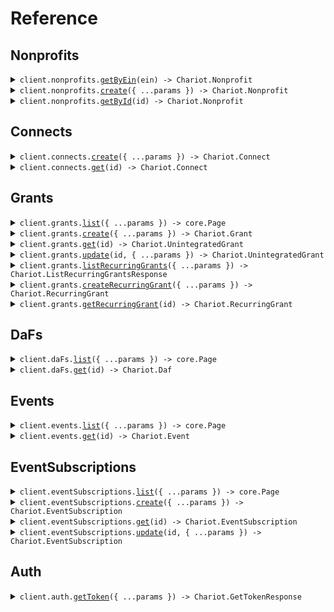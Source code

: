 # Reference

## Nonprofits

<details><summary><code>client.nonprofits.<a href="/src/api/resources/nonprofits/client/Client.ts">getByEin</a>(ein) -> Chariot.Nonprofit</code></summary>
<dl>
<dd>

#### 📝 Description

<dl>
<dd>

<dl>
<dd>

Get a nonprofit organization by EIN.
If the nonprofit does not exist, this returns 404 Not Found status.
If the nonprofit does not pass our compliance checks, a 422 Unprocessable Content is returned with a reason.
In the case that the nonprofit does not exist, you can create one by calling the POST /v1/nonprofits API endpoint.
The EIN should be exactly 9 digits and should not contain any special characters such as dashes.

</dd>
</dl>
</dd>
</dl>

#### 🔌 Usage

<dl>
<dd>

<dl>
<dd>

```typescript
await client.nonprofits.getByEin("530196605");
```

</dd>
</dl>
</dd>
</dl>

#### ⚙️ Parameters

<dl>
<dd>

<dl>
<dd>

**ein:** `string`

The unique federal employer identification number (EIN) of the nonprofit.
This value should be exactly 9 digits and should not contain any special characters such as dashes.

</dd>
</dl>

<dl>
<dd>

**requestOptions:** `Nonprofits.RequestOptions`

</dd>
</dl>
</dd>
</dl>

</dd>
</dl>
</details>

<details><summary><code>client.nonprofits.<a href="/src/api/resources/nonprofits/client/Client.ts">create</a>({ ...params }) -> Chariot.Nonprofit</code></summary>
<dl>
<dd>

#### 📝 Description

<dl>
<dd>

<dl>
<dd>

Create a nonprofit organization account.
This is useful for integration partners to use after a nonprofit consents to use the Chariot payment option on their donation forms.
If a nonprofit does not already exist for the EIN, this will return a 201 Created status.
If a nonprofit already exists for the given EIN on the system, this will return a 200 Created status.
If the nonprofit does not pass our compliance checks, a 422 Unprocessable Content is returned with a reason.

</dd>
</dl>
</dd>
</dl>

#### 🔌 Usage

<dl>
<dd>

<dl>
<dd>

```typescript
await client.nonprofits.create({
    user: {
        email: "ben.give@co.com",
    },
    ein: "043567500",
});
```

</dd>
</dl>
</dd>
</dl>

#### ⚙️ Parameters

<dl>
<dd>

<dl>
<dd>

**request:** `Chariot.NonprofitsCreateRequest`

</dd>
</dl>

<dl>
<dd>

**requestOptions:** `Nonprofits.RequestOptions`

</dd>
</dl>
</dd>
</dl>

</dd>
</dl>
</details>

<details><summary><code>client.nonprofits.<a href="/src/api/resources/nonprofits/client/Client.ts">getById</a>(id) -> Chariot.Nonprofit</code></summary>
<dl>
<dd>

#### 📝 Description

<dl>
<dd>

<dl>
<dd>

Get a nonprofit organization by ID.
If the nonprofit does not exist, this returns 404 Not Found status.

</dd>
</dl>
</dd>
</dl>

#### 🔌 Usage

<dl>
<dd>

<dl>
<dd>

```typescript
await client.nonprofits.getById("g33ee4ee-f881-42a0-85e3-1dde7118w9k2");
```

</dd>
</dl>
</dd>
</dl>

#### ⚙️ Parameters

<dl>
<dd>

<dl>
<dd>

**id:** `string` — The unique identifier for the nonprofit

</dd>
</dl>

<dl>
<dd>

**requestOptions:** `Nonprofits.RequestOptions`

</dd>
</dl>
</dd>
</dl>

</dd>
</dl>
</details>

## Connects

<details><summary><code>client.connects.<a href="/src/api/resources/connects/client/Client.ts">create</a>({ ...params }) -> Chariot.Connect</code></summary>
<dl>
<dd>

#### 📝 Description

<dl>
<dd>

<dl>
<dd>

Get or create a Connect object. Only one Connect object can be created per Nonprofit for a given Fundraising Application. If one already exists, this will return a 200 status with the existing object. The returned Connect can be used to integrate the client-side Chariot Connect component using the id property (CID) and also query for data generated from the Chariot Connect instance from the Chariot API using the apiKey property.

</dd>
</dl>
</dd>
</dl>

#### 🔌 Usage

<dl>
<dd>

<dl>
<dd>

```typescript
await client.connects.create({
    nonprofit: "6af3f58e-7a80-4997-8259-770c033d7d3a",
    suborganization: "c00d1aa2-09ab-4e76-8461-7ac34578a70c",
});
```

</dd>
</dl>
</dd>
</dl>

#### ⚙️ Parameters

<dl>
<dd>

<dl>
<dd>

**request:** `Chariot.ConnectsCreateRequest`

</dd>
</dl>

<dl>
<dd>

**requestOptions:** `Connects.RequestOptions`

</dd>
</dl>
</dd>
</dl>

</dd>
</dl>
</details>

<details><summary><code>client.connects.<a href="/src/api/resources/connects/client/Client.ts">get</a>(id) -> Chariot.Connect</code></summary>
<dl>
<dd>

#### 📝 Description

<dl>
<dd>

<dl>
<dd>

Get a Connect object with the unique identifier (CID)

</dd>
</dl>
</dd>
</dl>

#### 🔌 Usage

<dl>
<dd>

<dl>
<dd>

```typescript
await client.connects.get("live_xJd0lUrvpDkzeGBWZbuI2wbvEdM");
```

</dd>
</dl>
</dd>
</dl>

#### ⚙️ Parameters

<dl>
<dd>

<dl>
<dd>

**id:** `string` — the unique id of the connect

</dd>
</dl>

<dl>
<dd>

**requestOptions:** `Connects.RequestOptions`

</dd>
</dl>
</dd>
</dl>

</dd>
</dl>
</details>

## Grants

<details><summary><code>client.grants.<a href="/src/api/resources/grants/client/Client.ts">list</a>({ ...params }) -> core.Page<Chariot.UnintegratedGrant></code></summary>
<dl>
<dd>

#### 📝 Description

<dl>
<dd>

<dl>
<dd>

List all unintegrated grants for the provided API Key. This API allows for paginating over many results.

</dd>
</dl>
</dd>
</dl>

#### 🔌 Usage

<dl>
<dd>

<dl>
<dd>

```typescript
await client.grants.list({
    chariotApiKey: "live_xJd0lUrvpDkzeGBWZbuI2wbvEdM",
});
```

</dd>
</dl>
</dd>
</dl>

#### ⚙️ Parameters

<dl>
<dd>

<dl>
<dd>

**request:** `Chariot.GrantsListRequest`

</dd>
</dl>

<dl>
<dd>

**requestOptions:** `Grants.RequestOptions`

</dd>
</dl>
</dd>
</dl>

</dd>
</dl>
</details>

<details><summary><code>client.grants.<a href="/src/api/resources/grants/client/Client.ts">create</a>({ ...params }) -> Chariot.Grant</code></summary>
<dl>
<dd>

#### 📝 Description

<dl>
<dd>

<dl>
<dd>

Create a grant from a workflow session. This is useful to capture a grant intent from an authorized connect workflow session and submit the grant request.
The grant must be captured within 5 minutes of authorization otherwise the request will return status 410 Gone.
A grant can only be captured once from any given workflow session so any duplicate requests will return status 409 Conflict.
The grant amount must be in whole dollar increments (rounded to the nearest hundred) as currently DAFs only accept whole dollar grants.
The grant amount must be greater than or equal to the minimum grant amount for the DAF otherwise the request will return status 400 Bad Request.
The grant amount must be less than or equal to the user's DAF account balance otherwise the request will return status 400 Bad Request.

</dd>
</dl>
</dd>
</dl>

#### 🔌 Usage

<dl>
<dd>

<dl>
<dd>

```typescript
await client.grants.create({
    workflowSessionId: "workflowSessionId",
    amount: 1.1,
});
```

</dd>
</dl>
</dd>
</dl>

#### ⚙️ Parameters

<dl>
<dd>

<dl>
<dd>

**request:** `Chariot.GrantsCreateRequest`

</dd>
</dl>

<dl>
<dd>

**requestOptions:** `Grants.RequestOptions`

</dd>
</dl>
</dd>
</dl>

</dd>
</dl>
</details>

<details><summary><code>client.grants.<a href="/src/api/resources/grants/client/Client.ts">get</a>(id) -> Chariot.UnintegratedGrant</code></summary>
<dl>
<dd>

#### 📝 Description

<dl>
<dd>

<dl>
<dd>

Get an unintegrated grant object generated by Chariot Connect.
If the grant does not exist, returns a 404 status.
If the provided ID is not a v4 UUID according to RFC 4122, returns a 400 status.

</dd>
</dl>
</dd>
</dl>

#### 🔌 Usage

<dl>
<dd>

<dl>
<dd>

```typescript
await client.grants.get("10229488-08d2-4629-b70c-a2f4f4d25344");
```

</dd>
</dl>
</dd>
</dl>

#### ⚙️ Parameters

<dl>
<dd>

<dl>
<dd>

**id:** `string` — the unique id of the unintegrated grant

</dd>
</dl>

<dl>
<dd>

**requestOptions:** `Grants.RequestOptions`

</dd>
</dl>
</dd>
</dl>

</dd>
</dl>
</details>

<details><summary><code>client.grants.<a href="/src/api/resources/grants/client/Client.ts">update</a>(id, { ...params }) -> Chariot.UnintegratedGrant</code></summary>
<dl>
<dd>

#### 📝 Description

<dl>
<dd>

<dl>
<dd>

Update an unintegrated grant object generated by Chariot Connect.
This is useful to update the status or acknowledgement of the unintegrated grant.
If the unintegrated grant does not exist, returns a 404 status.
If the provided ID is not a v4 UUID according to RFC 4122, returns a 400 status.

</dd>
</dl>
</dd>
</dl>

#### 🔌 Usage

<dl>
<dd>

<dl>
<dd>

```typescript
await client.grants.update("10229488-08d2-4629-b70c-a2f4f4d25344");
```

</dd>
</dl>
</dd>
</dl>

#### ⚙️ Parameters

<dl>
<dd>

<dl>
<dd>

**id:** `string` — the unique id of the unintegrated grant

</dd>
</dl>

<dl>
<dd>

**request:** `Chariot.GrantsUpdateRequest`

</dd>
</dl>

<dl>
<dd>

**requestOptions:** `Grants.RequestOptions`

</dd>
</dl>
</dd>
</dl>

</dd>
</dl>
</details>

<details><summary><code>client.grants.<a href="/src/api/resources/grants/client/Client.ts">listRecurringGrants</a>({ ...params }) -> Chariot.ListRecurringGrantsResponse</code></summary>
<dl>
<dd>

#### 📝 Description

<dl>
<dd>

<dl>
<dd>

List all recurring grants for the provided API Key. This API allows for paginating over many results.

</dd>
</dl>
</dd>
</dl>

#### 🔌 Usage

<dl>
<dd>

<dl>
<dd>

```typescript
await client.grants.listRecurringGrants({
    chariotApiKey: "live_xJd0lUrvpDkzeGBWZbuI2wbvEdM",
});
```

</dd>
</dl>
</dd>
</dl>

#### ⚙️ Parameters

<dl>
<dd>

<dl>
<dd>

**request:** `Chariot.ListRecurringGrantsRequest`

</dd>
</dl>

<dl>
<dd>

**requestOptions:** `Grants.RequestOptions`

</dd>
</dl>
</dd>
</dl>

</dd>
</dl>
</details>

<details><summary><code>client.grants.<a href="/src/api/resources/grants/client/Client.ts">createRecurringGrant</a>({ ...params }) -> Chariot.RecurringGrant</code></summary>
<dl>
<dd>

#### 📝 Description

<dl>
<dd>

<dl>
<dd>

Create a recurring grant from a workflow session. This is useful to capture a recurring grant intent from an authorized connect workflow session and submit the recurring grant request.
The recurring grant must be captured within 5 minutes of authorization otherwise the request will return status 410 Gone.
A recurring grant can only be captured once from any given workflow session so any duplicate requests will return status 409 Conflict.
The amount must be in whole dollar increments (rounded to the nearest hundred) as currently DAFs only accept whole dollar grants.
The grant amount must be greater than or equal to the minimum grant amount for the DAF otherwise the request will return status 400 Bad Request.
The amount for the first grant must be less than or equal to the user's DAF account balance otherwise the request will return status 400 Bad Request.

</dd>
</dl>
</dd>
</dl>

#### 🔌 Usage

<dl>
<dd>

<dl>
<dd>

```typescript
await client.grants.createRecurringGrant({
    workflowSessionId: "workflowSessionId",
    amount: 1.1,
});
```

</dd>
</dl>
</dd>
</dl>

#### ⚙️ Parameters

<dl>
<dd>

<dl>
<dd>

**request:** `Chariot.CreateRecurringGrantRequest`

</dd>
</dl>

<dl>
<dd>

**requestOptions:** `Grants.RequestOptions`

</dd>
</dl>
</dd>
</dl>

</dd>
</dl>
</details>

<details><summary><code>client.grants.<a href="/src/api/resources/grants/client/Client.ts">getRecurringGrant</a>(id) -> Chariot.RecurringGrant</code></summary>
<dl>
<dd>

#### 📝 Description

<dl>
<dd>

<dl>
<dd>

Get a recurring grant object generated by Chariot Connect.
If the grant does not exist, returns a 404 status.
If the provided ID is not a v4 UUID according to RFC 4122, returns a 400 status.

</dd>
</dl>
</dd>
</dl>

#### 🔌 Usage

<dl>
<dd>

<dl>
<dd>

```typescript
await client.grants.getRecurringGrant("10229488-08d2-4629-b70c-a2f4f4d25344");
```

</dd>
</dl>
</dd>
</dl>

#### ⚙️ Parameters

<dl>
<dd>

<dl>
<dd>

**id:** `string` — the unique id of the recurring grant

</dd>
</dl>

<dl>
<dd>

**requestOptions:** `Grants.RequestOptions`

</dd>
</dl>
</dd>
</dl>

</dd>
</dl>
</details>

## DaFs

<details><summary><code>client.daFs.<a href="/src/api/resources/daFs/client/Client.ts">list</a>({ ...params }) -> core.Page<Chariot.Daf></code></summary>
<dl>
<dd>

#### 📝 Description

<dl>
<dd>

<dl>
<dd>

List all DAF objects. This API allows for paginating over many results.

</dd>
</dl>
</dd>
</dl>

#### 🔌 Usage

<dl>
<dd>

<dl>
<dd>

```typescript
await client.daFs.list();
```

</dd>
</dl>
</dd>
</dl>

#### ⚙️ Parameters

<dl>
<dd>

<dl>
<dd>

**request:** `Chariot.DaFsListRequest`

</dd>
</dl>

<dl>
<dd>

**requestOptions:** `DaFs.RequestOptions`

</dd>
</dl>
</dd>
</dl>

</dd>
</dl>
</details>

<details><summary><code>client.daFs.<a href="/src/api/resources/daFs/client/Client.ts">get</a>(id) -> Chariot.Daf</code></summary>
<dl>
<dd>

#### 📝 Description

<dl>
<dd>

<dl>
<dd>

Get a DAF object by id.
If the DAF does not exist, returns a 404 status.
If the provided ID is not a v4 UUID according to RFC 4122, returns a 400 status.

</dd>
</dl>
</dd>
</dl>

#### 🔌 Usage

<dl>
<dd>

<dl>
<dd>

```typescript
await client.daFs.get("f9e28217-e0f7-4a54-9764-d664ffb10722");
```

</dd>
</dl>
</dd>
</dl>

#### ⚙️ Parameters

<dl>
<dd>

<dl>
<dd>

**id:** `string` — the unique id of the DAF

</dd>
</dl>

<dl>
<dd>

**requestOptions:** `DaFs.RequestOptions`

</dd>
</dl>
</dd>
</dl>

</dd>
</dl>
</details>

## Events

<details><summary><code>client.events.<a href="/src/api/resources/events/client/Client.ts">list</a>({ ...params }) -> core.Page<Chariot.Event></code></summary>
<dl>
<dd>

#### 📝 Description

<dl>
<dd>

<dl>
<dd>

List all events corresponding to your Chariot account.

</dd>
</dl>
</dd>
</dl>

#### 🔌 Usage

<dl>
<dd>

<dl>
<dd>

```typescript
await client.events.list();
```

</dd>
</dl>
</dd>
</dl>

#### ⚙️ Parameters

<dl>
<dd>

<dl>
<dd>

**request:** `Chariot.EventsListRequest`

</dd>
</dl>

<dl>
<dd>

**requestOptions:** `Events.RequestOptions`

</dd>
</dl>
</dd>
</dl>

</dd>
</dl>
</details>

<details><summary><code>client.events.<a href="/src/api/resources/events/client/Client.ts">get</a>(id) -> Chariot.Event</code></summary>
<dl>
<dd>

#### 📝 Description

<dl>
<dd>

<dl>
<dd>

Retrieve an event corresponding to your Chariot account.

</dd>
</dl>
</dd>
</dl>

#### 🔌 Usage

<dl>
<dd>

<dl>
<dd>

```typescript
await client.events.get("id");
```

</dd>
</dl>
</dd>
</dl>

#### ⚙️ Parameters

<dl>
<dd>

<dl>
<dd>

**id:** `string` — The unique identifier for the event

</dd>
</dl>

<dl>
<dd>

**requestOptions:** `Events.RequestOptions`

</dd>
</dl>
</dd>
</dl>

</dd>
</dl>
</details>

## EventSubscriptions

<details><summary><code>client.eventSubscriptions.<a href="/src/api/resources/eventSubscriptions/client/Client.ts">list</a>({ ...params }) -> core.Page<Chariot.EventSubscription></code></summary>
<dl>
<dd>

#### 📝 Description

<dl>
<dd>

<dl>
<dd>

List all event subscriptions corresponding to your Chariot account.

</dd>
</dl>
</dd>
</dl>

#### 🔌 Usage

<dl>
<dd>

<dl>
<dd>

```typescript
await client.eventSubscriptions.list();
```

</dd>
</dl>
</dd>
</dl>

#### ⚙️ Parameters

<dl>
<dd>

<dl>
<dd>

**request:** `Chariot.EventSubscriptionsListRequest`

</dd>
</dl>

<dl>
<dd>

**requestOptions:** `EventSubscriptions.RequestOptions`

</dd>
</dl>
</dd>
</dl>

</dd>
</dl>
</details>

<details><summary><code>client.eventSubscriptions.<a href="/src/api/resources/eventSubscriptions/client/Client.ts">create</a>({ ...params }) -> Chariot.EventSubscription</code></summary>
<dl>
<dd>

#### 📝 Description

<dl>
<dd>

<dl>
<dd>

Create an event subscription corresponding to your Chariot account.

</dd>
</dl>
</dd>
</dl>

#### 🔌 Usage

<dl>
<dd>

<dl>
<dd>

```typescript
await client.eventSubscriptions.create({
    url: "https://example.com/webhook",
    category: Chariot.EventCategory.GrantCreated,
});
```

</dd>
</dl>
</dd>
</dl>

#### ⚙️ Parameters

<dl>
<dd>

<dl>
<dd>

**request:** `Chariot.EventSubscriptionsCreateRequest`

</dd>
</dl>

<dl>
<dd>

**requestOptions:** `EventSubscriptions.RequestOptions`

</dd>
</dl>
</dd>
</dl>

</dd>
</dl>
</details>

<details><summary><code>client.eventSubscriptions.<a href="/src/api/resources/eventSubscriptions/client/Client.ts">get</a>(id) -> Chariot.EventSubscription</code></summary>
<dl>
<dd>

#### 📝 Description

<dl>
<dd>

<dl>
<dd>

Retrieve an event subscription corresponding to your Chariot account.

</dd>
</dl>
</dd>
</dl>

#### 🔌 Usage

<dl>
<dd>

<dl>
<dd>

```typescript
await client.eventSubscriptions.get("id");
```

</dd>
</dl>
</dd>
</dl>

#### ⚙️ Parameters

<dl>
<dd>

<dl>
<dd>

**id:** `string` — The unique identifier for the event subscription

</dd>
</dl>

<dl>
<dd>

**requestOptions:** `EventSubscriptions.RequestOptions`

</dd>
</dl>
</dd>
</dl>

</dd>
</dl>
</details>

<details><summary><code>client.eventSubscriptions.<a href="/src/api/resources/eventSubscriptions/client/Client.ts">update</a>(id, { ...params }) -> Chariot.EventSubscription</code></summary>
<dl>
<dd>

#### 📝 Description

<dl>
<dd>

<dl>
<dd>

Update an event subscription corresponding to your Chariot account.

</dd>
</dl>
</dd>
</dl>

#### 🔌 Usage

<dl>
<dd>

<dl>
<dd>

```typescript
await client.eventSubscriptions.update("id");
```

</dd>
</dl>
</dd>
</dl>

#### ⚙️ Parameters

<dl>
<dd>

<dl>
<dd>

**id:** `string` — The unique identifier for the event subscription

</dd>
</dl>

<dl>
<dd>

**request:** `Chariot.EventSubscriptionsUpdateRequest`

</dd>
</dl>

<dl>
<dd>

**requestOptions:** `EventSubscriptions.RequestOptions`

</dd>
</dl>
</dd>
</dl>

</dd>
</dl>
</details>

## Auth

<details><summary><code>client.auth.<a href="/src/api/resources/auth/client/Client.ts">getToken</a>({ ...params }) -> Chariot.GetTokenResponse</code></summary>
<dl>
<dd>

#### 📝 Description

<dl>
<dd>

<dl>
<dd>

Obtain an access token using client credentials

</dd>
</dl>
</dd>
</dl>

#### 🔌 Usage

<dl>
<dd>

<dl>
<dd>

```typescript
await client.auth.getToken({
    clientId: "client_id",
    clientSecret: "client_secret",
});
```

</dd>
</dl>
</dd>
</dl>

#### ⚙️ Parameters

<dl>
<dd>

<dl>
<dd>

**request:** `Chariot.AuthGetTokenRequest`

</dd>
</dl>

<dl>
<dd>

**requestOptions:** `Auth.RequestOptions`

</dd>
</dl>
</dd>
</dl>

</dd>
</dl>
</details>
